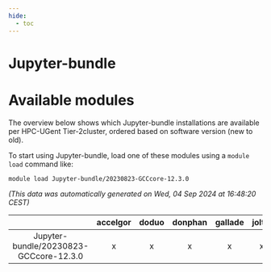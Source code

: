 ```yaml
---
hide:
  - toc
---
```


Jupyter-bundle
==============

# Available modules


The overview below shows which Jupyter-bundle installations are available per HPC-UGent Tier-2cluster, ordered based on software version (new to old).

To start using Jupyter-bundle, load one of these modules using a `module load` command like:

```shell
module load Jupyter-bundle/20230823-GCCcore-12.3.0
```

*(This data was automatically generated on Wed, 04 Sep 2024 at 16:48:20 CEST)*  

| |accelgor|doduo|donphan|gallade|joltik|shinx|skitty|
| :---: | :---: | :---: | :---: | :---: | :---: | :---: | :---: |
|Jupyter-bundle/20230823-GCCcore-12.3.0|x|x|x|x|x|x|x|
